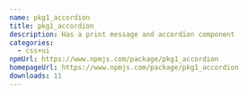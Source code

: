 ```yaml
---
name: pkg1_accordion
title: pkg1_accordion
description: Has a print message and accordion component
categories:
  - css+ui
npmUrl: https://www.npmjs.com/package/pkg1_accordion
homepageUrl: https://www.npmjs.com/package/pkg1_accordion
downloads: 11
---
```

